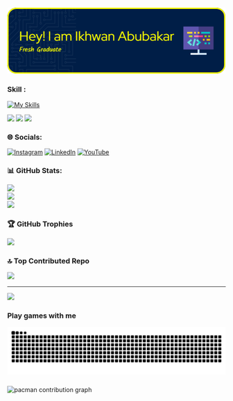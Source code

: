 ![Ikhwan Abubakar](img/image-header2.png)


### Skill :
[![My Skills](https://skillicons.dev/icons?i=html,css,php,&theme=dark)](https://skillicons.dev)

<img src="https://img.shields.io/badge/ChatGPT-74aa9c?style=for-the-badge&logo=openai&logoColor=white" />
<img src="https://img.shields.io/badge/Canva-%2300C4CC.svg?&style=for-the-badge&logo=Canva&logoColor=white" />
<img src="https://img.shields.io/badge/Microsoft_Office-D83B01?style=for-the-badge&logo=microsoft-office&logoColor=white" />

<!-- <img src="https://img.shields.io/badge/ChatGPT-74aa9c?style=for-the-badge&logo=openai&logoColor=white" />
<img src="https://img.shields.io/badge/Canva-%2300C4CC.svg?&style=for-the-badge&logo=Canva&logoColor=white" />
<img src="https://img.shields.io/badge/Microsoft_Office-D83B01?style=for-the-badge&logo=microsoft-office&logoColor=white" />

### Connect with me
![https://instagram.com/ikhwanabubakar05](https://img.shields.io/badge/Instagram-E4405F?style=for-the-badge&logo=instagram&logoColor=white)


### My Github Stats
[![Ikhwan Abubakar GitHub stats](https://github-readme-stats.vercel.app/api?username=ikhwanabubakar&show_icons=true&theme=yeblu)](https://github.com/IkhwanAbubakar/github-readme-stats) -->


### 🌐 Socials:
[![Instagram](https://img.shields.io/badge/Instagram-%23E4405F.svg?logo=Instagram&logoColor=white)](https://instagram.com/ikhwanabubakar05) [![LinkedIn](https://img.shields.io/badge/LinkedIn-%230077B5.svg?logo=linkedin&logoColor=white)](https://linkedin.com/in/IkhwanAbubakar) [![YouTube](https://img.shields.io/badge/YouTube-%23FF0000.svg?logo=YouTube&logoColor=white)](https://youtube.com/@ikhwanabubakar) 
### 📊 GitHub Stats:
![](https://github-readme-stats.vercel.app/api?username=ikhwanabubakar&theme=yeblu&hide_border=false&include_all_commits=false&count_private=false)<br/>
![](https://nirzak-streak-stats.vercel.app/?user=ikhwanabubakar&theme=yeblu&hide_border=false)<br/>
![](https://github-readme-stats.vercel.app/api/top-langs/?username=ikhwanabubakar&theme=yeblu&hide_border=false&include_all_commits=false&count_private=false&layout=compact)

### 🏆 GitHub Trophies
![](https://github-profile-trophy.vercel.app/?username=ikhwanabubakar&theme=radical&no-frame=false&no-bg=true&margin-w=4)

### 🔝 Top Contributed Repo
![](https://github-contributor-stats.vercel.app/api?username=ikhwanabubakar&limit=5&theme=yeblu&combine_all_yearly_contributions=true)

---
[![](https://visitcount.itsvg.in/api?id=ikhwanabubakar&icon=0&color=0)](https://visitcount.itsvg.in)

### Play games with me
<img src="https://raw.githubusercontent.com/ikhwanabubakar/ikhwanabubakar/output/snake.svg" alt="Snake animation" />

###

<picture>
  <source media="(prefers-color-scheme: dark)" srcset="https://raw.githubusercontent.com/ikhwanabubakar/ikhwanabubakar/output/pacman-contribution-graph-dark.svg">
  <source media="(prefers-color-scheme: light)" srcset="https://raw.githubusercontent.com/ikhwanabubakar/ikhwanabubakar/output/pacman-contribution-graph.svg">
  <img alt="pacman contribution graph" src="https://raw.githubusercontent.com/ikhwanabubakar/ikhwanabubakar/output/pacman-contribution-graph.svg">
</picture>

###

<!-- Proudly created with GPRM ( https://gprm.itsvg.in ) -->



